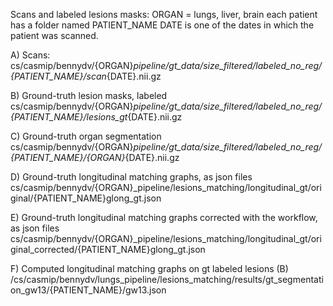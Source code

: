 Scans and labeled lesions masks:
ORGAN = lungs, liver, brain
each patient has a folder named PATIENT_NAME
DATE is one of the dates in which the patient was scanned.

A) Scans:
cs/casmip/bennydv/{ORGAN}_pipeline/gt_data/size_filtered/labeled_no_reg/{PATIENT_NAME}/scan_{DATE}.nii.gz

B) Ground-truth lesion masks, labeled
cs/casmip/bennydv/{ORGAN}_pipeline/gt_data/size_filtered/labeled_no_reg/{PATIENT_NAME}/lesions_gt_{DATE}.nii.gz

C) Ground-truth organ segmentation
cs/casmip/bennydv/{ORGAN}_pipeline/gt_data/size_filtered/labeled_no_reg/{PATIENT_NAME}/{ORGAN}_{DATE}.nii.gz


D) Ground-truth longitudinal matching graphs, as json files
cs/casmip/bennydv/{ORGAN}_pipeline/lesions_matching/longitudinal_gt/original/{PATIENT_NAME}glong_gt.json

E) Ground-truth longitudinal matching graphs corrected with the workflow, as json files
cs/casmip/bennydv/{ORGAN}_pipeline/lesions_matching/longitudinal_gt/original_corrected/{PATIENT_NAME}glong_gt.json

F) Computed longitudinal matching graphs on gt labeled lesions (B)
/cs/casmip/bennydv/lungs_pipeline/lesions_matching/results/gt_segmentation_gw13/{PATIENT_NAME}/gw13.json


